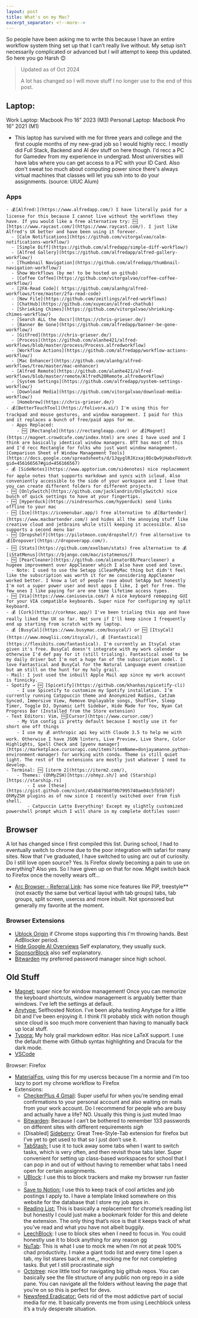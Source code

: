 ```yaml
---
layout: post
title: What's on my Mac?
excerpt_separator: <!--more-->
---
```


So people have been asking me to write this because I have an entire workflow system thing set up that I can’t really live without. My setup isn’t necessarily complicated or advanced but I will attempt to keep this updated. So here you go Harsh 😊

> Updated as of Oct 2024
>
> A lot has changed so I will move stuff I no longer use to the end of this post.

## Laptop:
Work Laptop: Macbook Pro 16” 2023 (M3)
Personal Laptop: Macbook Pro 16" 2021 (M1)
- This laptop has survived with me for three years and college and the first couple months of my new-grad job so I would highly recc. I mostly did Full Stack, Backend and AI dev stuff on here though. I'd recc a PC for Gamedev from my experience in undergrad. Most universities will have labs where you can get access to a PC with your ID Card. Also don't sweat too much about computing power since there's always virtual machines that classes will let you ssh into to do your assignments. (source: UIUC Alum)

### Apps
    
    - 💰[Alfred:](https://www.alfredapp.com/) I have literally paid for a license for this because I cannot live without the workflows they have. If you would like a free alternative try: 🆓 [https://www.raycast.com/](https://www.raycast.com/). I just like Alfred's UX better and have been using it forever.
      - [Calm Notifications](https://github.com/vitorgalvao/calm-notifications-workflow/)
      - [Simple Diff](https://github.com/alfredapp/simple-diff-workflow/)
      - [Alfred Gallery](https://github.com/alfredapp/alfred-gallery-workflow/)
      - [Thumbnail Navigation](https://github.com/alfredapp/thumbnail-navigation-workflow/)
      - Show Workflows (by me! to be hosted on github)
      - [Coffee Coffee](https://github.com/vitorgalvao/coffee-coffee-workflow/)
      - [2FA-Read Code]( https://github.com/alanhg/alfred-workflows/tree/master/2fa-read-code)
      - [New File](https://github.com/zeitlings/alfred-workflows)
      - [ChatHub](https://github.com/xuyecan/alfred-chathub)
      - [Shrieking Chimes](https://github.com/vitorgalvao/shrieking-chimes-workflow/)
      - [Search ALL the docs!](https://chris-grieser.de/)
      - [Banner Be Gone](https://github.com/alfredapp/banner-be-gone-workflow/)
      - [GitFred](https://chris-grieser.de/)
      - [Process](https://github.com/alanhe421/alfred-workflows/blob/master/process/Process.alfredworkflow)
      - [Workflow Actions](https://github.com/alfredapp/workflow-actions-workflow/)
      - [Mac Enhancer](https://github.com/alanhg/alfred-workflows/tree/master/mac-enhancer)
      - [Alfred Remote](https://github.com/alanhe421/alfred-workflows/blob/master/remote/Alfred%20Remote.alfredworkflow)
      - [System Settings](https://github.com/alfredapp/system-settings-workflow/)
      - [Download Media](https://github.com/vitorgalvao/download-media-workflow/)
      - [Homebrew](https://chris-grieser.de/)
    - 💰[BetterTouchTool](https://folivora.ai/) I'm using this for trackpad and mouse gestures, and window management. I paid for this and it replaces a bunch of free/paid apps for me. 
      - Apps Replaced:
        - 🆓 [Rectangle](https://rectangleapp.com/) or 💰[Magnet](https://magnet.crowdcafe.com/index.html) are ones I have used and I think are basically identical window managers. BTT has most of this and I'd recc Rectangle for folks who just want window management. [Comparison Sheet of Window Management Tools](https://docs.google.com/spreadsheets/d/1JqyglRJXzxaj8OcQw9jHabxFUdsv9iWJXMPXcL7On0M/edit?gid=456166567#gid=456166567)
    - 💰 [SideNotes](https://www.apptorium.com/sidenotes) nice replacement for apple notes that supports markdown and syncs with icloud. Also conveniently accessible to the side of your workspace and I love that you can create different folders for different projects. 
    - 🆓 [OnlySwitch](https://github.com/jacklandrin/OnlySwitch) nice bunch of quick settings to have at your fingertips.
    - 🆓 [Hyperduck](https://sindresorhus.com/hyperduck) send links offline to your mac
    - 🆓 [Ice](https://icemenubar.app/) free alternative to 💰[Bartender](https://www.macbartender.com/) and hides all the annoying stuff like creative cloud and jetbrains while still keeping it accessible. Also supports a second menu bar
    - 🆓 [Dropshelf](https://pilotmoon.com/dropshelf/) free alternative to 💰[Dropover](https://dropoverapp.com/). 
    - 🆓 [Stats](https://github.com/exelban/stats) free alternative to 💰[iStatMenus](https://bjango.com/mac/istatmenus/)
    - 🆓 [PearCleaner](https://github.com/alienator88/Pearcleaner) a hugeee improvement over AppCleaner which I also have used and love. 
      - Note: I used to use the Setapp iCleanMyMac thing but didn't feel like the subscription was worth it for me considering AppCleaner worked better. I know a lot of people rave about SetApp but honestly I'm not a super power user and most apps I like, I get for free. The few ones I like paying for are one time lifetime access types. 
    - 🆓 [Via](https://www.caniusevia.com/) A nice keyboard remapping GUI for your VIA compatible keyboards. Super nice for configuring my split keyboard.
    - 💰 [Cork](https://corkmac.app/) I've been trialing this app and have really liked the UX so far. Not sure if I'll keep since I frequently end up starting from scratch with my laptop. 
    - 💰 [BusyCal](https://www.busymac.com/busycal/) or 🆓 [ItsyCal](https://www.mowglii.com/itsycal/), 💰 [Fantastical](https://flexibits.com/fantastical). I'm currently an ItsyCal stan given it's free. BusyCal doesn't integrate with my work calendar otherwise I'd def pay for it (still trialing). Fantastical used to be my daily driver but I'm not a huge fan of the subscription model. I love Fantastical and BusyCal for the Natural Language event creation but am still on the hunt for my holy grail. 
    - Mail: I just used the inbuilt Apple Mail app since my work account is finnicky. 
    - Spotify → 🆓 [Spicetify](https://github.com/khanhas/spicetify-cli)
        - I use Spicetify to customize my Spotify installation. I’m currently running Catppuccin theme and Anonymized Radios, CatJam Synced, Immersive View, Remove Unplayable songs, Shuffle+, Sleep Timer, Toggle DJ, Dynamic Left Sidebar, Hide Made for You, Nyan Cat Progress Bar (Installed from the Store extension)
    - Text Editors: Vim, 🆓[Cursor](https://www.cursor.com/)
        - My Vim config is pretty default because I mostly use it for short one off things
        - I use my 💰 anthropic api key with Claude 3.5 to help me with work. Otherwise I have JSON linters, Live Preview, Live Share, Color Highlights, Spell Check and [pyenv manager](https://marketplace.cursorapi.com/items?itemName=donjayamanne.python-environment-manager) for working with conda. Theme is still quiet light. The rest of the extensions are mostly just whatever I need to develop.
    - Terminal: 🆓 [iterm 2](https://iterm2.com/), 
        - Themes: (OhMyZSH)[https://ohmyz.sh/] and (Starship)[https://starship.rs]
            - I use [these](https://gist.github.com/n1snt/454b879b8f0b7995740ae04c5fb5b7df) OhMyZSH plugins as of now since I recently switched over from fish shell. 
            - Catpuccin Latte Everything! Except my slightly customized powershell prompt which I will share in my complete dotfiles soon!
## Browser
A lot has changed since I first compiled this list. During school, I had to eventually switch to chrome due to the poor integration with safari for many sites. Now that I've graduated, I have switched to using arc out of curiosity. Do I still love open source? Yes. Is Firefox slowly becoming a pain to use on everything? Also yes. So I have given up on that for now. Might switch back to Firefox once the novelty wears off...

- [Arc Browser - Referral Link](https://arc.net/gift/13c590ff): has some nice features like PiP, treestyle** (not exactly the same but vertical layout with tab groups) tabs, tab groups, split screen, usercss and more inbuilt. Not sponsored but generally my favorite at the moment. 

### Browser Extensions
- [Ublock Origin](https://chromewebstore.google.com/detail/ublock-origin/cjpalhdlnbpafiamejdnhcphjbkeiagm) if Chrome stops supporting this I'm throwing hands. Best AdBlocker period.
- [Hide Google AI Overviews](https://chromewebstore.google.com/detail/hide-google-ai-overviews/neibhohkbmfjninidnaoacabkjonbahn) Self explanatory, they usually suck. 
- [SponsorBlock](https://chromewebstore.google.com/detail/sponsorblock-for-youtube/mnjggcdmjocbbbhaepdhchncahnbgone) also self explanatory. 
- [Bitwarden](https://chromewebstore.google.com/detail/bitwarden-password-manage/nngceckbapebfimnlniiiahkandclblb) my preferred password manager since high school.


## Old Stuff
- [Magnet:](https://apps.apple.com/us/app/magnet/id441258766?mt=12) super nice for window management! Once you can memorize the keyboard shortcuts, window management is arguably better than windows. I’ve left the settings at default.
- [Anytype:](https://anytype.io/) Selfhosted Notion. I’ve been alpha testing Anytype for a little bit and I’ve been enjoying it. I think I’ll probably stick with notion though since cloud is soo much more convenient than having to manually back up local stuff.
- [Typora:](https://typora.io/) My holy grail markdown editor. Has nice LaTeX support. I use the default theme with Github syntax highlighting and Dracula for the dark mode.
- [VSCode](https://code.visualstudio.com/)

Browser: Firefox

- [MaterialFox](https://github.com/muckSponge/MaterialFox), using this for my usercss because I’m a normie and I’m too lazy to port my chrome workflow to Firefox
- Extensions:
    - [CheckerPlus 4 Gmail](https://jasonsavard.com/?ref=homepage_url&ext=gmail): Super useful for when you’re sending email confirmations to your personal account and also waiting on mails from your work account. Do I recommend for people who are busy and actually have a life? NO. Usually this thing is just muted lmao
    - [Bitwarden](https://bitwarden.com/): Because I can’t be bothered to remember 133 passwords on different sites with different requirements *sigh*
    - [Disabled] [Sideberry](https://github.com/mbnuqw/sidebery): Great Tree-Style-Tab extension for firefox but I’ve yet to get used to that so I just don’t use it.
    - [TabStash:](https://josh-berry.github.io/tab-stash/) I use it to tuck away some tabs when I want to switch tasks, which is very often, and then revisit those tabs later. Super convenient for setting up class-based workspaces for school that I can pop in and out of without having to remember what tabs I need open for certain assignments.
    - [UBlock](https://github.com/gorhill/uBlock#ublock-origin): I use this to block trackers and make my browser run faster :)
    - [Save to Notion:](https://www.notion.so/web-clipper) I use this to keep track of cool articles and job postings I apply to. I have a template linked somewhere on this website for the database that I store my job apps in.
    - [Reading List:](https://github.com/alexpdraper/reading-list/) This is basically a replacement for chrome’s reading list but honestly I could just make a bookmark folder for this and delete the extension. The only thing that’s nice is that it keeps track of what you’ve read and what you have not albeit buggily.
    - [LeechBlock](https://www.proginosko.com/leechblock/): I use to block sites when I need to focus in. You could honestly use it to block anything for any reason gg
    - [NuTab](https://nutab.co/): This is what I use to mock me when i’m not at peak 100% chad productivity. I make a giant todo list and every time I open a tab, my list stares back at me,,, mocking me for not completing tasks. But yet I still procrastinate *sigh*
    - [Octotree](https://www.octotree.io/): nice little tool for navigating big github repos. You can basically see the file structure of any public non org repo in a side pane. You can navigate all the folders without leaving the page that you’re on so this is perfect for devs.
    - [Newsfeed Eradicator:](https://west.io/news-feed-eradicator/) Gets rid of the most addictive part of social media for me. It basically prevents me from using Leechblock unless it’s a truly desperate situation.